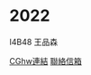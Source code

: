 # 2022
<p>I4B48 王品森<br></p>
<a href="https://steaktos.github.io/CGhws/index.html">CGhw連結</a>
<a href="mailto:j31501jason@gmail.com">聯絡信箱</a>